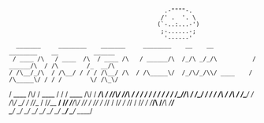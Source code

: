                                                 .-""""-.
                                               /' .  '. \
                                              (`-..:...-')
                                               ;-......-;
                                                '------'
      _______     ________    _______     ________    __    __            ________    __          ______
     / ____ /\   / ____  /\  / ____ /\   / ______/\  /_/\ _/_/\          / ______/\  / /\        /_  __/\
    / /\__/_/\  / /\__/ / / / /\__/ /\  / /\_____\/  /_/\/_/\\/ ____    / /\_____\/ / / /        \/ /\_\/
   / ____ /\\/ / ____  / / / ____ /\\/ / _____/\     / /_/\\/  /___/\  / / /       / / /         / / /
  / /\__/_/\  / /\__/ / / / /\  / /\  / /\____\/     / /\\/    \___\/ / /_/___    / /_/___    __/ /_/
 /______/\\/ /_/ / /_/ / /_/ / /_/ / /_/ /          /_/ /            /_______/\  /_______/\  /_____/\
 \______\/   \_\/  \_\/  \_\/  \_\/  \_\/           \_\/             \_______\/  \_______\/  \_____\/
